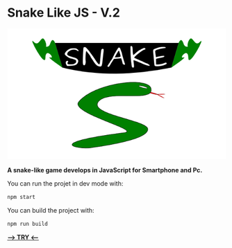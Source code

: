 # Snake Like JS - V.2

![snake](https://raw.githubusercontent.com/SbibouJr/snake/release-2/src/assets/images/imgAccueil.png)

**A snake-like game develops in JavaScript for Smartphone and Pc.**


You can run the projet in dev mode with:

```bash
npm start
```

You can build the project with:

```bash
npm run build
```

[**--> TRY <--**](https://sbjr-snake-like.netlify.com)

